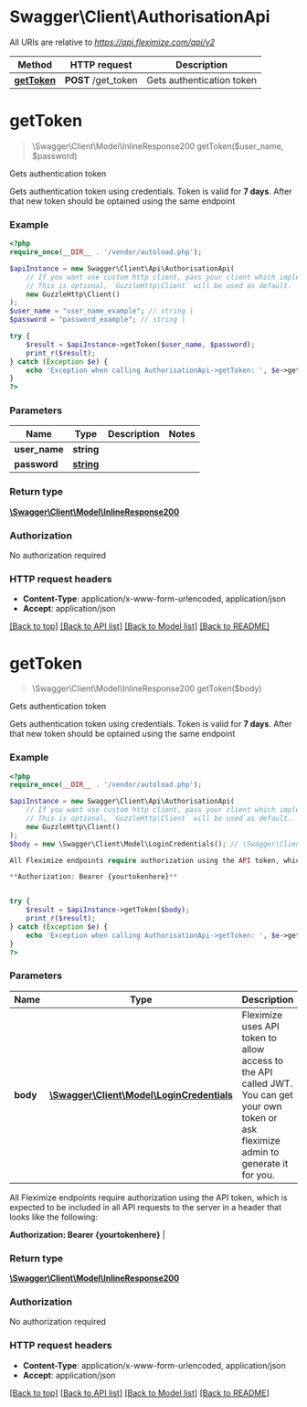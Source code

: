 # Swagger\Client\AuthorisationApi

All URIs are relative to *https://api.fleximize.com/api/v2*

Method | HTTP request | Description
------------- | ------------- | -------------
[**getToken**](AuthorisationApi.md#gettoken) | **POST** /get_token | Gets authentication token

# **getToken**
> \Swagger\Client\Model\InlineResponse200 getToken($user_name, $password)

Gets authentication token

Gets authentication token using credentials.    Token is valid for **7 days**. After that new token should be optained using the same endpoint

### Example
```php
<?php
require_once(__DIR__ . '/vendor/autoload.php');

$apiInstance = new Swagger\Client\Api\AuthorisationApi(
    // If you want use custom http client, pass your client which implements `GuzzleHttp\ClientInterface`.
    // This is optional, `GuzzleHttp\Client` will be used as default.
    new GuzzleHttp\Client()
);
$user_name = "user_name_example"; // string | 
$password = "password_example"; // string | 

try {
    $result = $apiInstance->getToken($user_name, $password);
    print_r($result);
} catch (Exception $e) {
    echo 'Exception when calling AuthorisationApi->getToken: ', $e->getMessage(), PHP_EOL;
}
?>
```

### Parameters

Name | Type | Description  | Notes
------------- | ------------- | ------------- | -------------
 **user_name** | **string**|  |
 **password** | [**string**](../Model/.md)|  |

### Return type

[**\Swagger\Client\Model\InlineResponse200**](../Model/InlineResponse200.md)

### Authorization

No authorization required

### HTTP request headers

 - **Content-Type**: application/x-www-form-urlencoded, application/json
 - **Accept**: application/json

[[Back to top]](#) [[Back to API list]](../../README.md#documentation-for-api-endpoints) [[Back to Model list]](../../README.md#documentation-for-models) [[Back to README]](../../README.md)

# **getToken**
> \Swagger\Client\Model\InlineResponse200 getToken($body)

Gets authentication token

Gets authentication token using credentials.    Token is valid for **7 days**. After that new token should be optained using the same endpoint

### Example
```php
<?php
require_once(__DIR__ . '/vendor/autoload.php');

$apiInstance = new Swagger\Client\Api\AuthorisationApi(
    // If you want use custom http client, pass your client which implements `GuzzleHttp\ClientInterface`.
    // This is optional, `GuzzleHttp\Client` will be used as default.
    new GuzzleHttp\Client()
);
$body = new \Swagger\Client\Model\LoginCredentials(); // \Swagger\Client\Model\LoginCredentials | Fleximize uses API token to allow access to the API called JWT. You can get your own token or ask fleximize admin to generate it for you.

All Fleximize endpoints require authorization using the API token, which is expected to be included in all API requests to the server in a header that looks like the following: 

**Authorization: Bearer {yourtokenhere}**


try {
    $result = $apiInstance->getToken($body);
    print_r($result);
} catch (Exception $e) {
    echo 'Exception when calling AuthorisationApi->getToken: ', $e->getMessage(), PHP_EOL;
}
?>
```

### Parameters

Name | Type | Description  | Notes
------------- | ------------- | ------------- | -------------
 **body** | [**\Swagger\Client\Model\LoginCredentials**](../Model/LoginCredentials.md)| Fleximize uses API token to allow access to the API called JWT. You can get your own token or ask fleximize admin to generate it for you.

All Fleximize endpoints require authorization using the API token, which is expected to be included in all API requests to the server in a header that looks like the following: 

**Authorization: Bearer {yourtokenhere}**
 |

### Return type

[**\Swagger\Client\Model\InlineResponse200**](../Model/InlineResponse200.md)

### Authorization

No authorization required

### HTTP request headers

 - **Content-Type**: application/x-www-form-urlencoded, application/json
 - **Accept**: application/json

[[Back to top]](#) [[Back to API list]](../../README.md#documentation-for-api-endpoints) [[Back to Model list]](../../README.md#documentation-for-models) [[Back to README]](../../README.md)


